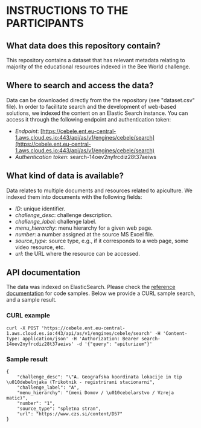 # INSTRUCTIONS TO THE PARTICIPANTS

## What data does this repository contain?
This repository contains a dataset that has relevant metadata relating to majority of the educational resources indexed in the Bee World challenge.

## Where to search and access the data?
Data can be downloaded directly from the the repository (see "dataset.csv" file).
In order to facilitate search and the development of web-based solutions, we indexed the content on an Elastic Search instance. You can access it through the following endpoint and authentication token:
 - *Endpoint*: [https://cebele.ent.eu-central-1.aws.cloud.es.io:443/api/as/v1/engines/cebele/search](https://cebele.ent.eu-central-1.aws.cloud.es.io:443/api/as/v1/engines/cebele/search)
 - *Authentication token*: search-14oev2nyfrcdiz28t37aeiws

## What kind of data is available?
Data relates to multiple documents and resources related to apiculture. We indexed them into documents with the following fields:
 - *ID*: unique identifier.
 - *challenge_desc*: challenge description.
 - *challenge_label*: challenge label.
 - *menu_hierarchy*: menu hierarchy for a given web page.
 - *number*: a number assigned at the source MS Excel file.
 - *source_type*: source type, e.g., if it corresponds to a web page, some video resource, etc.
 - *url*: the URL where the resource can be accessed.

## API documentation
The data was indexed on ElasticSearch. Please check the [reference documentation](https://www.elastic.co/guide/en/app-search/current/api-reference.html) for code samples. Below we provide a CURL sample search, and a sample result.

### CURL example
    curl -X POST 'https://cebele.ent.eu-central-1.aws.cloud.es.io:443/api/as/v1/engines/cebele/search' -H 'Content-Type: application/json' -H 'Authorization: Bearer search-14oev2nyfrcdiz28t37aeiws' -d '{"query": "apiturizem"}'

### Sample result
    {
        "challenge_desc": "\"A. Geografska koordinata lokacije in tip \u010debelnjaka (Trikotnik - registrirani stacionarni",
        "challenge_label": "A",
        "menu_hierarchy": "(meni Domov / \u010cebelarstvo / Vzreja matic)",
        "number": "1",
        "source_type": "spletna stran",
        "url": "https://www.czs.si/content/D57"
    }

